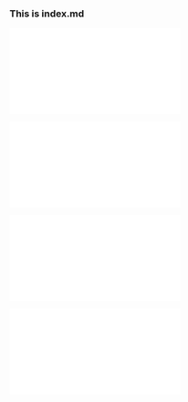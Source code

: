 ### This is index.md

<embed src="./embed.md"></embed>

<embed src="./embed.md#L1"></embed>

<embed src="./embed.md#L1-L3"></embed>

<embed src="./embed.md#RE-/^(first)+/"></embed>
